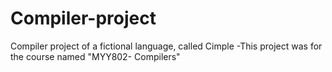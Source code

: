 # Compiler-project
Compiler project of a fictional language, called Cimple
-This project was for the course named "MYY802- Compilers"
